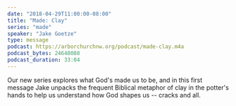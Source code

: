 ```yaml
---
date: "2018-04-29T11:00:00-08:00"
title: "Made: Clay"
series: "made"
speaker: "Jake Goetze"
type: message
podcast: https://arborchurchnw.org/podcast/made-clay.m4a
podcast_bytes: 24648088 
podcast_duration: 33:04
---
```


Our new series explores what God's made us to be, and in this first message Jake unpacks the frequent Biblical metaphor of clay in the potter's hands to help us understand how God shapes us -- cracks and all. 

